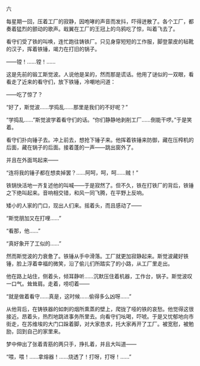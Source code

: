 六

  

每星期一回，压着工厂的寂静，因咆哮的声音而发抖，吓得迸散了。各个工厂，都奏着猛烈的颤动的歌声。戢翼在工厂的王冠上的乌鸦吃了惊，叫着飞去了。

看守们受了铁的叫唤，连忙跑往铸铁厂。只见身穿短短的工作服，脚登蒙皮的毡靴的汉子，挥着铁锤，竭力在打旧的锅子。

——镗！……镗！……

这是先前的锻工斯觉波。人说他是呆的，然而那是谎话。他用了谜似的一双眼，看看走了近来的看守们，放下铁锤，冷嘲地问道：

——吃了惊了？

“好了，斯觉波……学捣乱……那里是我们的不好呢？”

“学捣乱……”斯觉波学着看守们的话。“你们静静地剥削工厂……倒能干啰。”于是笑着。

看守们扑向锤子去。冲上前去，想抢下锤子来。他挥着铁锤来防御，藏在压榨机的后面，藏在锅子的后面。接着蓬的一声——跳出窗外了。

并且在外面骂起来——

“连将我的锤子都在想卖掉罢？……阿呵，呵，呵……贼！”

铁锅快活地一齐复述他的叫喊——于是寂然了。但不久，铁在打铁厂的背后，铁锤之下绝叫起来。音响相交错，和风一同飞腾，在平野上反响。

矮小的人家的门口，现出人们来。摇着头，而且感动了——

“斯觉朋加又在打哩……”

“看那，他……”

“真好象开了工似的……”

然而斯觉波的力衰惫了。铁锤从手中滑落。工厂就更加寂静起来。斯觉波藏好铁锤，脸上浮着幸福的微笑，沿了偷儿们所踏实了的小路，从工厂里走出。

他在路上站住，侧着头，倾耳静听……沉默压住着机器，工作台，锅子。斯觉波叹一口气。耸耸肩。走着，唠叨着——

“就是做着看守……真是，这时候……偷得多么凶呀……”

从他背后，在铸铁器的如刺的烟所熏蒸的壁上，爬拢了哑的铁的哀愁。他觉得这很接近。昂着头，热烈地跳进事务所里去。向看守们吆喝，吓唬。于是又忧郁地向市街走，在苏维埃的大门口跺着脚，对大家恳求，托大家再开了工厂。被宽慰，被勉励，回到自己的家里来。

梦中伸出了张着青筋的两只手，挣扎着，并且大叫道——

“喂，喂！……拿熔器！……烧透了！打呀，打呀！……”